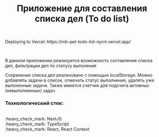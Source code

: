 <h1 align="center">Приложение для составления списка дел (To do list)</h1><br/>

<div align="left">
  <p>Deploying to Vercel: https://mb-pet-todo-list-nyrm.vercel.app/</p><br>
</div>
<div align="left">
  <p>В данном приложении реализуется возможность составления списка дел, фильтрации дел по статусу выпонения</p>
  <p>Сохранение списка дел реализовано с помощью localStorage. Можно добавлять задачи в список, отмечать статус выполнения, удалять уже выпоненные задачи. Также имеется счетчик для подсчета активных (невыполненных) задач</p>
  <div>
    <h3>Технологический стек:</h3><br>
    :heavy_check_mark: NextJS<br>
    :heavy_check_mark: TypeScript<br>
    :heavy_check_mark: React, React Context<br>
  </div><br>
</div>
